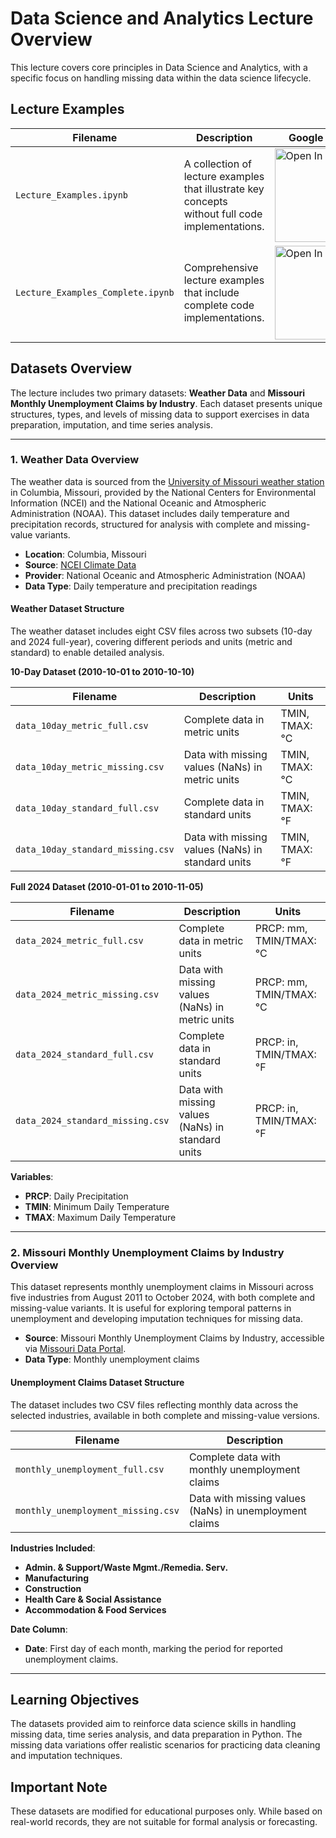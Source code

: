 # Data Science and Analytics Lecture Overview

This lecture covers core principles in Data Science and Analytics, with a specific focus on handling missing data within the data science lifecycle.

## Lecture Examples

| Filename                        | Description                                       | Google Colab       |
|---------------------------------|---------------------------------------------------|---------------------|
| `Lecture_Examples.ipynb`       | A collection of lecture examples that illustrate key concepts without full code implementations. | [<img src="https://colab.research.google.com/assets/colab-badge.svg" alt="Open In Colab" width="150"/>](https://colab.research.google.com/github/HatefDastour/DSA_Lecture/blob/main/lecture_examples/Lecture_Examples.ipynb) |
| `Lecture_Examples_Complete.ipynb` | Comprehensive lecture examples that include complete code implementations. | [<img src="https://colab.research.google.com/assets/colab-badge.svg" alt="Open In Colab" width="150"/>](https://colab.research.google.com/github/HatefDastour/DSA_Lecture/blob/main/lecture_examples/Lecture_Examples_Complete.ipynb) |

## Datasets Overview

The lecture includes two primary datasets: **Weather Data** and **Missouri Monthly Unemployment Claims by Industry**. Each dataset presents unique structures, types, and levels of missing data to support exercises in data preparation, imputation, and time series analysis.

---

### 1. Weather Data Overview

The weather data is sourced from the [University of Missouri weather station](https://www.ncei.noaa.gov/cdo-web/datasets/GHCND/stations/GHCND:USC00231801/detail) in Columbia, Missouri, provided by the National Centers for Environmental Information (NCEI) and the National Oceanic and Atmospheric Administration (NOAA). This dataset includes daily temperature and precipitation records, structured for analysis with complete and missing-value variants.

- **Location**: Columbia, Missouri  
- **Source**: [NCEI Climate Data](https://www.ncei.noaa.gov/cdo-web/)  
- **Provider**: National Oceanic and Atmospheric Administration (NOAA)  
- **Data Type**: Daily temperature and precipitation readings  

#### Weather Dataset Structure

The weather dataset includes eight CSV files across two subsets (10-day and 2024 full-year), covering different periods and units (metric and standard) to enable detailed analysis.

**10-Day Dataset (2010-10-01 to 2010-10-10)**

| Filename                    | Description                                      | Units       |
|-----------------------------|--------------------------------------------------|-------------|
| `data_10day_metric_full.csv`| Complete data in metric units                    | TMIN, TMAX: °C |
| `data_10day_metric_missing.csv`| Data with missing values (NaNs) in metric units | TMIN, TMAX: °C |
| `data_10day_standard_full.csv`| Complete data in standard units                  | TMIN, TMAX: °F |
| `data_10day_standard_missing.csv`| Data with missing values (NaNs) in standard units| TMIN, TMAX: °F |

**Full 2024 Dataset (2010-01-01 to 2010-11-05)**

| Filename                    | Description                                      | Units       |
|-----------------------------|--------------------------------------------------|-------------|
| `data_2024_metric_full.csv` | Complete data in metric units                    | PRCP: mm, TMIN/TMAX: °C |
| `data_2024_metric_missing.csv` | Data with missing values (NaNs) in metric units | PRCP: mm, TMIN/TMAX: °C |
| `data_2024_standard_full.csv` | Complete data in standard units                  | PRCP: in, TMIN/TMAX: °F |
| `data_2024_standard_missing.csv` | Data with missing values (NaNs) in standard units| PRCP: in, TMIN/TMAX: °F |

**Variables**:  
- **PRCP**: Daily Precipitation  
- **TMIN**: Minimum Daily Temperature  
- **TMAX**: Maximum Daily Temperature  

---

### 2. Missouri Monthly Unemployment Claims by Industry Overview

This dataset represents monthly unemployment claims in Missouri across five industries from August 2011 to October 2024, with both complete and missing-value variants. It is useful for exploring temporal patterns in unemployment and developing imputation techniques for missing data.

- **Source**: Missouri Monthly Unemployment Claims by Industry, accessible via [Missouri Data Portal](https://data.mo.gov/Labor/Missouri-Monthly-Unemployment-Claims-By-Industry/cj66-t7xq/about_data).
- **Data Type**: Monthly unemployment claims

#### Unemployment Claims Dataset Structure

The dataset includes two CSV files reflecting monthly data across the selected industries, available in both complete and missing-value versions.

| Filename                        | Description                                      |
|---------------------------------|--------------------------------------------------|
| `monthly_unemployment_full.csv` | Complete data with monthly unemployment claims   |
| `monthly_unemployment_missing.csv` | Data with missing values (NaNs) in unemployment claims |

**Industries Included**:  
- **Admin. & Support/Waste Mgmt./Remedia. Serv.**
- **Manufacturing**
- **Construction**
- **Health Care & Social Assistance**
- **Accommodation & Food Services**

**Date Column**:  
- **Date**: First day of each month, marking the period for reported unemployment claims.

---

## Learning Objectives

The datasets provided aim to reinforce data science skills in handling missing data, time series analysis, and data preparation in Python. The missing data variations offer realistic scenarios for practicing data cleaning and imputation techniques.

## Important Note

These datasets are modified for educational purposes only. While based on real-world records, they are not suitable for formal analysis or forecasting.